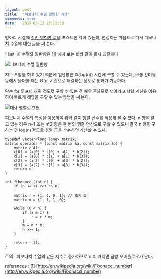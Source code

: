 ```yaml
---
layout: post
title:  "피보나치 수열 일반항 계산"
comments: true
date:   2019-03-12 23:11:00
---
```



병아리 시절에 [이런 댕청한 글](https://seirion.github.io/fibonacci-number-time-complexity/)을 포스트한 적이 있는데,
반성하는 마음으로 다시 피보나치 수열에 대한 글을 써 본다.

피보나치 수열의 일반항은 [[1]](http://en.wikipedia.org/wiki/Fibonacci_number) 에서 보는 바와 같이 몹시 괴랄하다

![피보나치 수열 일반항](https://wikimedia.org/api/rest_v1/media/math/render/svg/bf676e167e853211636ae5862890a08ae78cb10a)

지수 모양을 하고 있기 때문에 일반항은 O(log(n)) 시간에 구할 수 있는데,
보통 인터뷰 등에서 물어볼 때는 O(n) 시간으로 해결하는 정도로 통과가 가능하다.

단순 for 루프나 재귀 정도로 구할 수 있는 건 매우 흔하므로 넘어가고
행렬 계산을 이용하여 빠르게 해답을 구할 수 있는 방법을 써 본다.

![대략 행렬로 표현](https://wikimedia.org/api/rest_v1/media/math/render/svg/c795926ab8f80e6207800de0451de69a69b8f641)

피보나치 수열의 특성을 이용하여 위와 같이 행렬 산수를 적용해 볼 수 있다.
n 항을 알고 있는 경우 n+1 또는 n*2 항은 한 번의 행렬 연산으로 구할 수 있으니
결국 n 항을 구하는 건 log(n) 정도로 행렬 곱을 산수하면 계산할 수 있다.

```
typedef vector<long long> matrix;
matrix operator * (const matrix &a, const matrix &b) {
    matrix c(4);
    c[0] = (a[0] * b[0] + a[1] * b[2]);
    c[1] = (a[0] * b[1] + a[1] * b[3]);
    c[2] = (a[2] * b[0] + a[3] * b[2]);
    c[3] = (a[2] * b[1] + a[3] * b[3]);
    return c;
}

int fibonacci(int n) {
    if (n <= 1) return n;

    matrix r = {1, 0, 0, 1}; // 초기 값
    matrix m = {1, 1, 1, 0};

    while (0 < n) {
        if (n & 1) {
            r = r * m;
        }
        m = m * m;
        n >>= 1;
    }

    return r[1];
}
```

주의 : 피보나치 수열의 값은 지수로 증가하므로 n 이 커지면 금방 오버플로우가 난다.


references :
[1] [http://en.wikipedia.org/wiki/Fibonacci_number](http://en.wikipedia.org/wiki/Fibonacci_number)
